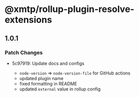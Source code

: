 # @xmtp/rollup-plugin-resolve-extensions

## 1.0.1

### Patch Changes

- 5c97919: Update docs and configs

  - `node-version` => `node-version-file` for GitHub actions
  - updated plugin name
  - fixed formatting in README
  - updated `external` value in rollup config
